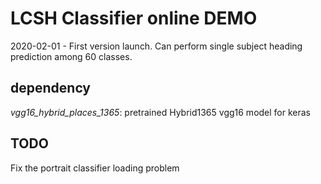 # LCSH Classifier online DEMO

2020-02-01 - First version launch. Can perform single subject heading prediction among 60 classes.

## dependency
*vgg16_hybrid_places_1365*: pretrained Hybrid1365 vgg16 model for keras

## TODO
Fix the portrait classifier loading problem
